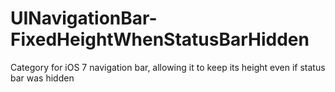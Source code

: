 UINavigationBar-FixedHeightWhenStatusBarHidden
==============================================

Category for iOS 7 navigation bar, allowing it to keep its height even if status bar was hidden
